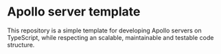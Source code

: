 # Apollo server template

This repository is a simple template for developing Apollo servers on TypeScript, while respecting an scalable, maintainable and testable code structure.
